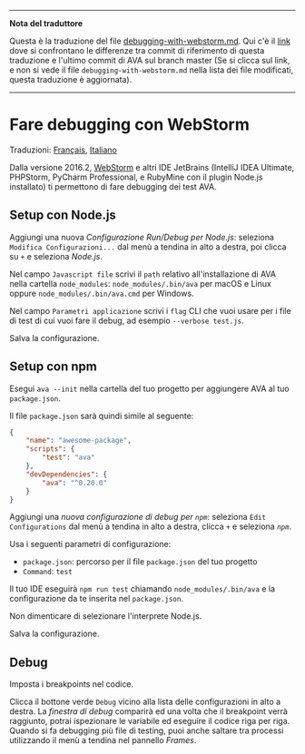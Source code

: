 ___
**Nota del traduttore**

Questa è la traduzione del file [debugging-with-webstorm.md](https://github.com/sindresorhus/ava/blob/master/docs/recipes/debugging-with-webstorm.md). Qui c'è il [link](https://github.com/avajs/ava/compare/c09462c3e515c41da8177a3d9ba5fb0f19759653...master#diff-1fb9cdb432e04d416229256c338f1a06) dove si confrontano le differenze tra commit di riferimento di questa traduzione e l'ultimo commit di AVA sul branch master (Se si clicca sul link, e non si vede il file `debugging-with-webstorm.md` nella lista dei file modificati, questa traduzione è aggiornata).
___
# Fare debugging con WebStorm

Traduzioni:
[Français](https://github.com/avajs/ava-docs/blob/master/fr_FR/docs/recipes/debugging-with-webstorm.md),
[Italiano](https://github.com/avajs/ava-docs/blob/master/it_IT/docs/recipes/debugging-with-webstorm.md)

Dalla versione 2016.2, [WebStorm](https://www.jetbrains.com/webstorm/) e altri IDE JetBrains (IntelliJ IDEA Ultimate, PHPStorm, PyCharm Professional, e RubyMine con il plugin Node.js installato) ti permettono di fare debugging dei test AVA.

## Setup con Node.js

Aggiungi una nuova *Configurazione Run/Debug per Node.js*: seleziona `Modifica Configurazioni...` dal menù a tendina in alto a destra, poi clicca su `+` e seleziona *Node.js*.

Nel campo `Javascript file` scrivi il `path` relativo all'installazione di AVA nella cartella `node_modules`: `node_modules/.bin/ava` per macOS e Linux oppure `node_modules/.bin/ava.cmd` per Windows.

Nel campo `Parametri applicazione` scrivi i `flag` CLI che vuoi usare per i file di test di cui vuoi fare il debug, ad esempio `--verbose test.js`.

Salva la configurazione.

## Setup con npm

Esegui `ava --init` nella cartella del tuo progetto per aggiungere AVA al tuo `package.json`.

Il file `package.json` sarà quindi simile al seguente:

```json
{
	"name": "awesome-package",
	"scripts": {
		"test": "ava"
	},
	"devDependencies": {
		"ava": "^0.20.0"
	}
}
```

Aggiungi una *nuova configurazione di debug per `npm`*: seleziona `Edit Configurations` dal menù a tendina in alto a destra, clicca `+` e seleziona *`npm`*.

Usa i seguenti parametri di configurazione:

- `package.json`: percorso per il file `package.json` del tuo progetto
- `Command`: `test`

Il tuo IDE eseguirà `npm run test` chiamando `node_modules/.bin/ava` e la configurazione da te inserita nel `package.json`.

Non dimenticare di selezionare l'interprete Node.js.

Salva la configurazione.

## Debug

Imposta i breakpoints nel codice.

Clicca il bottone verde `Debug` vicino alla lista delle configurazioni in alto a destra. La *finestra di debug* comparirà ed una volta che il breakpoint verrà raggiunto, potrai ispezionare le variabile ed eseguire il codice riga per riga. Quando si fa debugging più file di testing, puoi anche saltare tra processi utilizzando il menù a tendina nel pannello *Frames*.
